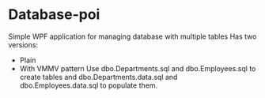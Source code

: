 # Database-poi
Simple WPF application for managing database with multiple tables 
Has two versions:
* Plain
* With VMMV pattern
Use dbo.Departments.sql and dbo.Employees.sql to create tables and dbo.Departments.data.sql and dbo.Employees.data.sql to populate them.
